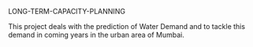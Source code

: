 LONG-TERM-CAPACITY-PLANNING

This project deals with the prediction of Water Demand and to tackle this demand in coming years in the urban area of Mumbai.
